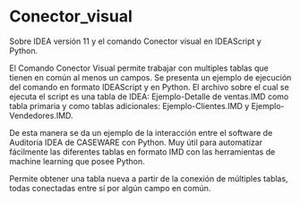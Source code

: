 # Conector_visual
Sobre IDEA versión 11 y el comando Conector visual en IDEAScript y Python.

El Comando Conector Visual permite trabajar con multiples tablas que tienen en común al menos un campos. Se presenta un ejemplo de ejecución del comando en formato IDEAScript y en Python. El archivo sobre el cual se ejecuta el script es una tabla de IDEA: Ejemplo-Detalle de ventas.IMD como tabla primaria y como tablas adicionales: Ejemplo-Clientes.IMD y Ejemplo-Vendedores.IMD.

De esta manera se da un ejemplo de la interacción entre el software de Auditoria IDEA de CASEWARE con Python. Muy útil para automatizar fácilmente las diferentes tablas en formato IMD con las herramientas de machine learning que posee Python.

Permite obtener una tabla nueva a partir de la conexión de múltiples tablas, todas conectadas entre sí por algún campo en común.
